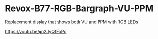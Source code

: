 # Revox-B77-RGB-Bargraph-VU-PPM
Replacement display that shows both VU and PPM with RGB LEDs

https://youtu.be/gn2JyQfEoPc
